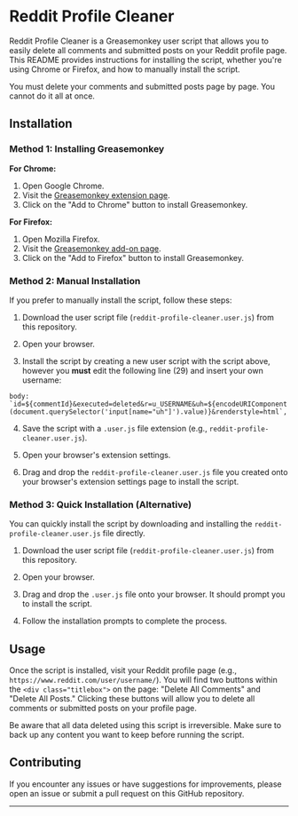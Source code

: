# Reddit Profile Cleaner

Reddit Profile Cleaner is a Greasemonkey user script that allows you to easily delete all comments and submitted posts on your Reddit profile page. This README provides instructions for installing the script, whether you're using Chrome or Firefox, and how to manually install the script.

You must delete your comments and submitted posts page by page. You cannot do it all at once.

## Installation

### Method 1: Installing Greasemonkey

**For Chrome:**

1. Open Google Chrome.
2. Visit the [Greasemonkey extension page](https://chrome.google.com/webstore/detail/greasemonkey/).
3. Click on the "Add to Chrome" button to install Greasemonkey.

**For Firefox:**

1. Open Mozilla Firefox.
2. Visit the [Greasemonkey add-on page](https://addons.mozilla.org/en-US/firefox/addon/greasemonkey/).
3. Click on the "Add to Firefox" button to install Greasemonkey.

### Method 2: Manual Installation

If you prefer to manually install the script, follow these steps:

1. Download the user script file (`reddit-profile-cleaner.user.js`) from this repository.

2. Open your browser.

3. Install the script by creating a new user script with the script above, however you **must** edit the following line (29) and insert your own username:

```body: `id=${commentId}&executed=deleted&r=u_USERNAME&uh=${encodeURIComponent(document.querySelector('input[name="uh"]').value)}&renderstyle=html`, ```

4. Save the script with a `.user.js` file extension (e.g., `reddit-profile-cleaner.user.js`).

5. Open your browser's extension settings.

6. Drag and drop the `reddit-profile-cleaner.user.js` file you created onto your browser's extension settings page to install the script.

### Method 3: Quick Installation (Alternative)

You can quickly install the script by downloading and installing the `reddit-profile-cleaner.user.js` file directly.

1. Download the user script file (`reddit-profile-cleaner.user.js`) from this repository.

2. Open your browser.

3. Drag and drop the `.user.js` file onto your browser. It should prompt you to install the script.

4. Follow the installation prompts to complete the process.

## Usage

Once the script is installed, visit your Reddit profile page (e.g., `https://www.reddit.com/user/username/`). You will find two buttons within the `<div class="titlebox">` on the page: "Delete All Comments" and "Delete All Posts." Clicking these buttons will allow you to delete all comments or submitted posts on your profile page.

Be aware that all data deleted using this script is irreversible.
Make sure to back up any content you want to keep before running the script.

## Contributing

If you encounter any issues or have suggestions for improvements, please open an issue or submit a pull request on this GitHub repository.

---
